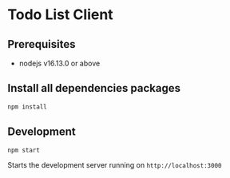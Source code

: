 # Todo List Client

## Prerequisites
* nodejs v16.13.0 or above

## Install all dependencies packages

```bash
npm install
```

## Development
```bash
npm start
```
Starts the development server running on `http://localhost:3000`

